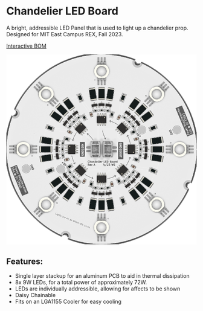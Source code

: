 # Chandelier LED Board

A bright, addressible LED Panel that is used to light up a chandelier prop. Designed for MIT East Campus REX, Fall 2023.

[Interactive BOM](https://htmlpreview.github.io/?https://raw.githubusercontent.com/wszeto9/Small-ESP32-SR-WLED-Controller/main/Documentation/ibom.html)

![image](Documentation\chandelierLEDPCB.png)

<h2> Features:</h2>
<ul>
<li>Single layer stackup for an aluminum PCB to aid in thermal dissipation</li>
<li>8x 9W LEDs, for a total power of approximately 72W.
<li>LEDs are individually addressible, allowing for affects to be shown
<li>Daisy Chainable</li>
<li>Fits on an LGA1155 Cooler for easy cooling
</ul>
